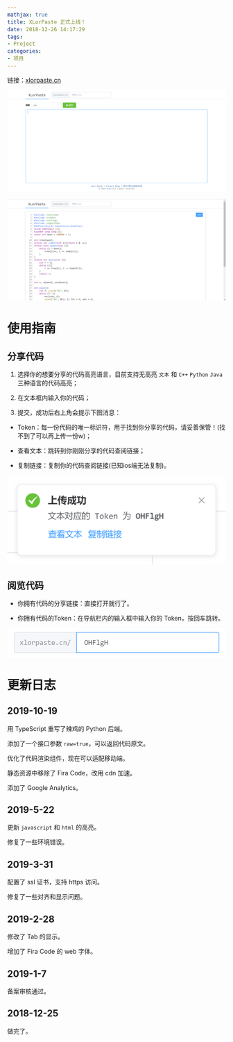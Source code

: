 ```yaml
---
mathjax: true
title: XLorPaste 正式上线！
date: 2018-12-26 14:17:29
tags:
- Project
categories:
- 项目
---
```


链接：[xlorpaste.cn](https://xlorpaste.cn)

<!-- ![XLorPastePC端首页](xlorpaste/xlorpaste1.png) -->
![XLorPastePC端首页](https://github.com/yjl9903/Pictures/raw/master/xlorpaste1.png) 

![XLorPaste代码页预览](https://github.com/yjl9903/Pictures/raw/master/xlorpaste2.png) 

<!--more-->

# 使用指南

## 分享代码

1. 选择你的想要分享的代码高亮语言，目前支持无高亮 `文本` 和 `C++` `Python` `Java` 三种语言的代码高亮；

2. 在文本框内输入你的代码；

3. 提交，成功后右上角会提示下图消息：

  + Token：每一份代码的唯一标识符，用于找到你分享的代码，请妥善保管！(找不到了可以再上传一份w)；

  + 查看文本：跳转到你刚刚分享的代码查阅链接；

  + 复制链接：复制你的代码查阅链接(已知ios端无法复制)。

![上传成功](https://github.com/yjl9903/Pictures/raw/master/xlorpaste3.png)

## 阅览代码

+ 你拥有代码的分享链接：直接打开就行了。

+ 你拥有代码的Token：在导航栏内的输入框中输入你的 Token，按回车跳转。

![使用导航栏进行跳转](https://github.com/yjl9903/Pictures/raw/master/xlorpaste4.png)

# 更新日志

## 2019-10-19

用 TypeScript 重写了辣鸡的 Python 后端。

添加了一个接口参数 `raw=true`，可以返回代码原文。

优化了代码渲染组件，现在可以适配移动端。

静态资源中移除了 Fira Code，改用 cdn 加速。

添加了 Google Analytics。

## 2019-5-22

更新 `javascript` 和 `html` 的高亮。

修复了一些环境错误。

## 2019-3-31

配置了 ssl 证书，支持 https 访问。

修复了一些对齐和显示问题。

## 2019-2-28

修改了 Tab 的显示。

增加了 Fira Code 的 web 字体。

## 2019-1-7

备案审核通过。

## 2018-12-25

做完了。